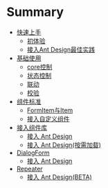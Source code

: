 # Summary

* [快速上手]()
   * [初体验](docs/easy/easy.md)
   * [接入Ant Design最佳实践](docs/easy/best-practise-antd.md)
* [基础使用]()
   * [core控制](docs/basic/core.md)
   * [状态控制](docs/basic/status.md)
   * [联动](docs/basic/relation.md)
   * [校验](docs/basic/validation.md)
* [组件标准]()
   * [FormItem与Item](docs/component/item.md)
   * [接入自定义组件](docs/component/custom.md)
* [接入组件库]()
   * [接入 Ant Design](docs/advanced/antd.md)
   * [接入 Ant Design(按需加载)](docs/advanced/antd-demand.md)
* [DialogForm]()
   * [接入 Ant Design](docs/dialog/antd.md)
* [Repeater]()
   * [接入 Ant Design(BETA)](docs/repeater/antd.md)
